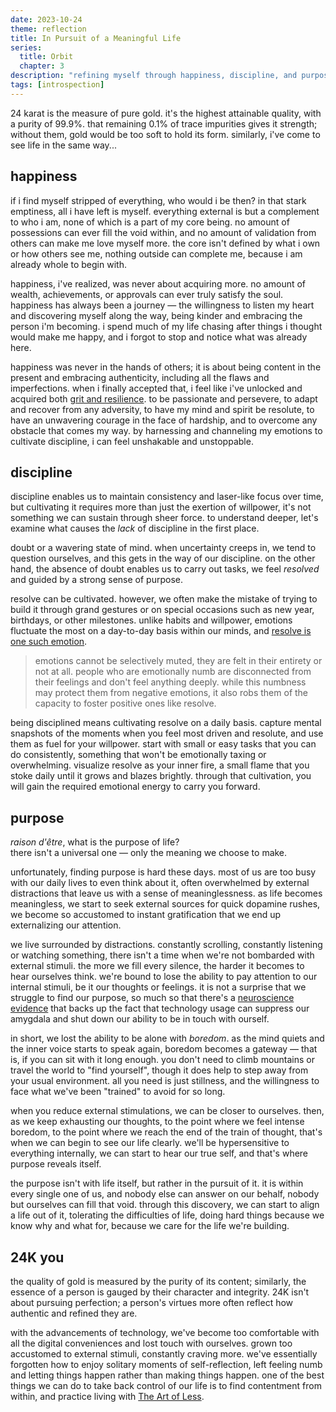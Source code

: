 ```yaml
---
date: 2023-10-24
theme: reflection
title: In Pursuit of a Meaningful Life
series:
  title: Orbit
  chapter: 3
description: "refining myself through happiness, discipline, and purpose."
tags: [introspection]
---
```


24 karat is the measure of pure gold. it's the highest attainable quality, with a purity of 99.9%. that remaining 0.1% of trace impurities gives it strength; without them, gold would be too soft to hold its form. similarly, i've come to see life in the same way...

## happiness

if i find myself stripped of everything, who would i be then? in that stark emptiness, all i have left is myself. everything external is but a complement to who i am, none of which is a part of my core being. no amount of possessions can ever fill the void within, and no amount of validation from others can make me love myself more. the core isn't defined by what i own or how others see me, nothing outside can complete me, because i am already whole to begin with.

happiness, i've realized, was never about acquiring more. no amount of wealth, achievements, or approvals can ever truly satisfy the soul. happiness has always been a journey — the willingness to listen my heart and discovering myself along the way, being kinder and embracing the person i'm becoming. i spend much of my life chasing after things i thought would make me happy, and i forgot to stop and notice what was already here.

happiness was never in the hands of others; it is about being content in the present and embracing authenticity, including all the flaws and imperfections. when i finally accepted that, i feel like i've unlocked and acquired both [grit and resilience](https://www.youtube.com/watch?v=8Fd06U-3TAY&t=641s). to be passionate and persevere, to adapt and recover from any adversity, to have my mind and spirit be resolute, to have an unwavering courage in the face of hardship, and to overcome any obstacle that comes my way. by harnessing and channeling my emotions to cultivate discipline, i can feel unshakable and unstoppable.

## discipline

discipline enables us to maintain consistency and laser-like focus over time, but cultivating it requires more than just the exertion of willpower, it's not something we can sustain through sheer force. to understand deeper, let's examine what causes the *lack* of discipline in the first place.

doubt or a wavering state of mind. when uncertainty creeps in, we tend to question ourselves, and this gets in the way of our discipline. on the other hand, the absence of doubt enables us to carry out tasks, we feel *resolved* and guided by a strong sense of purpose.

resolve can be cultivated. however, we often make the mistake of trying to build it through grand gestures or on special occasions such as new year, birthdays, or other milestones. unlike habits and willpower, emotions fluctuate the most on a day-to-day basis within our minds, and [resolve is one such emotion](https://www.youtube.com/watch?v=0N0LV0mqTYQ).

> emotions cannot be selectively muted, they are felt in their entirety or not at all. people who are emotionally numb are disconnected from their feelings and don't feel anything deeply. while this numbness may protect them from negative emotions, it also robs them of the capacity to foster positive ones like resolve.

being disciplined means cultivating resolve on a daily basis. capture mental snapshots of the moments when you feel most driven and resolute, and use them as fuel for your willpower. start with small or easy tasks that you can do consistently, something that won't be emotionally taxing or overwhelming. visualize resolve as your inner fire, a small flame that you stoke daily until it grows and blazes brightly. through that cultivation, you will gain the required emotional energy to carry you forward.

## purpose

*raison d'être*, what is the purpose of life? \
there isn't a universal one — only the meaning we choose to make.

unfortunately, finding purpose is hard these days. most of us are too busy with our daily lives to even think about it, often overwhelmed by external distractions that leave us with a sense of meaninglessness. as life becomes meaningless, we start to seek external sources for quick dopamine rushes, we become so accustomed to instant gratification that we end up externalizing our attention.

we live surrounded by distractions. constantly scrolling, constantly listening or watching something, there isn't a time when we're not bombarded with external stimuli. the more we fill every silence, the harder it becomes to hear ourselves think. we're bound to lose the ability to pay attention to our internal stimuli, be it our thoughts or feelings. it is not a surprise that we struggle to find our purpose, so much so that there's a [neuroscience evidence](https://youtu.be/NuHEY7CjjTI?si=0JcX0_xwzcxByg46&t=606) that backs up the fact that technology usage can suppress our amygdala and shut down our ability to be in touch with ourself.

in short, we lost the ability to be alone with *boredom*. as the mind quiets and the inner voice starts to speak again, boredom becomes a gateway — that is, if you can sit with it long enough. you don't need to climb mountains or travel the world to "find yourself", though it does help to step away from your usual environment. all you need is just stillness, and the willingness to face what we've been "trained" to avoid for so long.

when you reduce external stimulations, we can be closer to ourselves. then, as we keep exhausting our thoughts, to the point where we feel intense boredom, to the point where we reach the end of the train of thought, that's when we can begin to see our life clearly. we'll be hypersensitive to everything internally, we can start to hear our true self, and that's where purpose reveals itself.

the purpose isn't with life itself, but rather in the pursuit of it. it is within every single one of us, and nobody else can answer on our behalf, nobody but ourselves can fill that void. through this discovery, we can start to align a life out of it, tolerating the difficulties of life, doing hard things because we know why and what for, because we care for the life we're building.

## 24K you

the quality of gold is measured by the purity of its content; similarly, the essence of a person is gauged by their character and integrity. 24K isn't about pursuing perfection; a person's virtues more often reflect how authentic and refined they are.

with the advancements of technology, we've become too comfortable with all the digital conveniences and lost touch with ourselves. grown too accustomed to external stimuli, constantly craving more. we've essentially forgotten how to enjoy solitary moments of self-reflection, left feeling numb and letting things happen rather than making things happen. one of the best things we can do to take back control of our life is to find contentment from within, and practice living with [The Art of Less](/posts/art-of-less).
